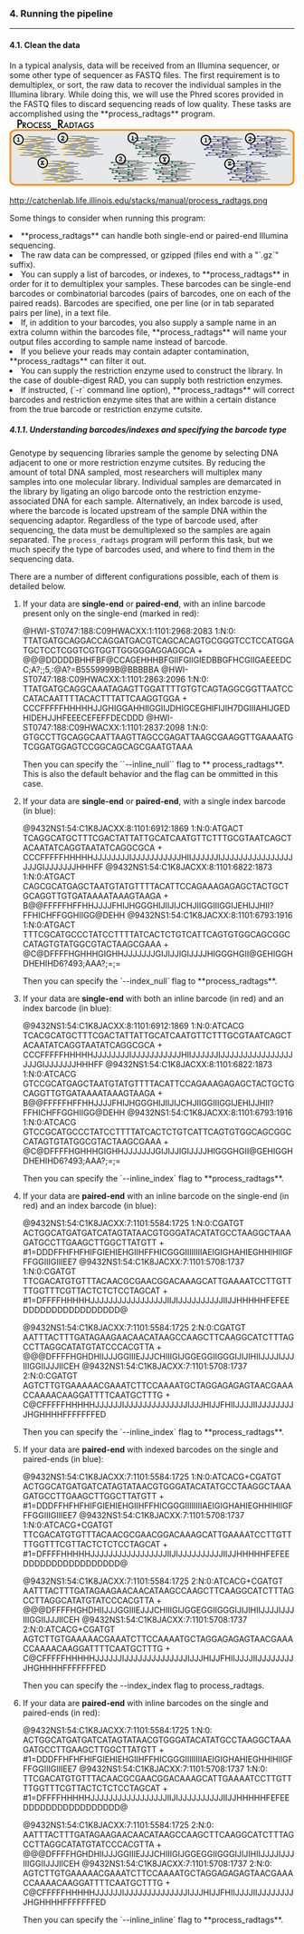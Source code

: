 <section class="manual_section">
<a name="pipe"></a>
<h3 class="sections">4. Running the pipeline <span class=></span></h3>
<hr class="manual">

<a name="clean"></a>
<h4 class="subsections">4.1. Clean the data</h4>
<p>
 In a typical analysis, data will be received from an Illumina sequencer, or some other type of sequencer as FASTQ files. The first requirement is to demultiplex, or sort, the raw data to recover the individual samples in the Illumina library. While doing this, we will use the Phred scores provided in the FASTQ files to discard sequencing reads of low quality. These tasks are accomplished using the **process_radtags** program.


<img src="process_radtags.png">

http://catchenlab.life.illinois.edu/stacks/manual/process_radtags.png



Some things to consider when running this program:

<li>**process_radtags** can handle both single-end or paired-end Illumina sequencing.
    
  <li>The raw data can be compressed, or gzipped (files end with a "`.gz`" suffix).
    <li> You can supply a list of barcodes, or indexes, to **process_radtags** in order for it to demultiplex your samples. These barcodes can be single-end barcodes or combinatorial barcodes (pairs of barcodes, one on each of the paired reads). Barcodes are specified, one per line (or in tab separated pairs per line), in a text file.
       <li> If, in addition to your barcodes, you also supply a sample name in an extra column within the barcodes file, **process_radtags** will name your output files according to sample name instead of barcode.
   <li> If you believe your reads may contain adapter contamination, **process_radtags** can filter it out.
   <li> You can supply the restriction enzyme used to construct the library. In the case of double-digest RAD, you can supply both restriction enzymes.
  <li>  If instructed, (`-r` command line option), **process_radtags** will correct barcodes and restriction enzyme sites that are within a certain distance from the true barcode or restriction enzyme cutsite.

<a name="barcode"></a>
<h5 class="subsubsections">4.1.1. Understanding barcodes/indexes and specifying the barcode type</h5>

Genotype by sequencing libraries sample the genome by selecting DNA adjacent to one or more restriction enzyme cutsites. By reducing the amount of total DNA sampled, most researchers will multiplex many samples into one molecular library. Individual samples are demarcated in the library by ligating an oligo barcode onto the restriction enzyme-associated DNA for each sample. Alternatively, an index barcode is used, where the barcode is located upstream of the sample DNA within the sequencing adaptor. Regardless of the type of barcode used, after sequencing, the data must be demultiplexed so the samples are again separated. The `process_radtags` program will perform this task, but we much specify the type of barcodes used, and where to find them in the sequencing data.

There are a number of different configurations possible, each of them is detailed below.
</p>
<ol>
    <li>
        If your data are <strong>single-end</strong> or <strong>paired-end</strong>, with an inline barcode present only on the single-end (marked in red):<br>
        <p class="code">@HWI-ST0747:188:C09HWACXX:1:1101:2968:2083 1:N:0:
<span class="inline_bc">TTATG</span>ATGCAGGACCAGGATGACGTCAGCACAGTGCGGGTCCTCCATGGATGCTCCTCGGTCGTGGTTGGGGGAGGAGGCA
+
@@@DDDDDBHHFBF@CCAGEHHHBFGIIFGIIGIEDBBGFHCGIIGAEEEDCC;A?;;5,:@A?=B5559999B@BBBBBA
@HWI-ST0747:188:C09HWACXX:1:1101:2863:2096 1:N:0:
<span class="inline_bc">TTATG</span>ATGCAGGCAAATAGAGTTGGATTTTGTGTCAGTAGGCGGTTAATCCCATACAATTTTACACTTTATTCAAGGTGGA
+
CCCFFFFFHHHHHJJGHIGGAHHIIGGIIJDHIGCEGHIFIJIH7DGIIIAHIJGEDHIDEHJJHFEEECEFEFFDECDDD
@HWI-ST0747:188:C09HWACXX:1:1101:2837:2098 1:N:0:
<span class="inline_bc">GTGCC</span>TTGCAGGCAATTAAGTTAGCCGAGATTAAGCGAAGGTTGAAAATGTCGGATGGAGTCCGGCAGCAGCGAATGTAAA
</p>
<p>
    Then you can specify the ``--inline_null`` flag to ** process_radtags**. This is also the 
    default behavior and the flag can be ommitted in this case.
    </p>
</li>

<li>
If your data are <strong>single-end</strong> or <strong>paired-end</strong>, with a single index barcode (in blue):<br>
<p class="code">@9432NS1:54:C1K8JACXX:8:1101:6912:1869 1:N:0:<span class="index_bc">ATGACT</span>
TCAGGCATGCTTTCGACTATTATTGCATCAATGTTCTTTGCGTAATCAGCTACAATATCAGGTAATATCAGGCGCA
+
CCCFFFFFHHHHHJJJJJJJJIJJJJJJJJJJJHIIJJJJJJIJJJJJJJJJJJJJJJJJJJGIJJJJJJJHHHFF
@9432NS1:54:C1K8JACXX:8:1101:6822:1873 1:N:0:<span class="index_bc">ATGACT</span>
CAGCGCATGAGCTAATGTATGTTTTACATTCCAGAAAGAGAGCTACTGCTGCAGGTTGTGATAAAATAAAGTAAGA
+
B@@FFFFFHFFHHJJJJFHIJHGGGHIJIIJIJCHJIIGGIIIGGIJEHIJJHII?FFHICHFFGGHIIGG@DEHH
@9432NS1:54:C1K8JACXX:8:1101:6793:1916 1:N:0:<span class="index_bc">ATGACT</span>
TTTCGCATGCCCTATCCTTTTATCACTCTGTCATTCAGTGTGGCAGCGGCCATAGTGTATGGCGTACTAAGCGAAA
+
@C@DFFFFHGHHHGIGHHJJJJJJJGIJIJJIGIJJJJHIGGGHGII@GEHIGGHDHEHIHD6?493;AAA?;=;=
</p>
<p>
Then you can specify the `--index_null` flag to **process_radtags**.
</p>
</li>

<li>
If your data are <strong>single-end</strong> with both an inline barcode (in red) and an index barcode (in blue):<br>
<p class="code">@9432NS1:54:C1K8JACXX:8:1101:6912:1869 1:N:0:<span class="index_bc">ATCACG</span>
<span class="inline_bc">TCACG</span>CATGCTTTCGACTATTATTGCATCAATGTTCTTTGCGTAATCAGCTACAATATCAGGTAATATCAGGCGCA
+
CCCFFFFFHHHHHJJJJJJJJIJJJJJJJJJJJHIIJJJJJJIJJJJJJJJJJJJJJJJJJJGIJJJJJJJHHHFF
@9432NS1:54:C1K8JACXX:8:1101:6822:1873 1:N:0:<span class="index_bc">ATCACG</span>
<span class="inline_bc">GTCCG</span>CATGAGCTAATGTATGTTTTACATTCCAGAAAGAGAGCTACTGCTGCAGGTTGTGATAAAATAAAGTAAGA
+
B@@FFFFFHFFHHJJJJFHIJHGGGHIJIIJIJCHJIIGGIIIGGIJEHIJJHII?FFHICHFFGGHIIGG@DEHH
@9432NS1:54:C1K8JACXX:8:1101:6793:1916 1:N:0:<span class="index_bc">ATCACG</span>
<span class="inline_bc">GTCCG</span>CATGCCCTATCCTTTTATCACTCTGTCATTCAGTGTGGCAGCGGCCATAGTGTATGGCGTACTAAGCGAAA
+
@C@DFFFFHGHHHGIGHHJJJJJJJGIJIJJIGIJJJJHIGGGHGII@GEHIGGHDHEHIHD6?493;AAA?;=;=
</p>
<p>
Then you can specify the `--inline_index` flag to **process_radtags**.
</p>
</li>
<li>
If your data are <strong>paired-end</strong> with an inline barcode on the single-end (in red) and an index barcode (in blue):<br>
<p class="code">@9432NS1:54:C1K8JACXX:7:1101:5584:1725 1:N:0:CGATGT
<span class="inline_bc">ACTGG</span>CATGATGATCATAGTATAACGTGGGATACATATGCCTAAGGCTAAAGATGCCTTGAAGCTTGGCTTATGTT
+
#1=DDDFFHFHFHIFGIEHIEHGIIHFFHICGGGIIIIIIIIAEIGIGHAHIEGHHIHIIGFFFGGIIIGIIIEE7
@9432NS1:54:C1K8JACXX:7:1101:5708:1737 1:N:0:CGATGT
<span class="inline_bc">TTCGA</span>CATGTGTTTACAACGCGAACGGACAAAGCATTGAAAATCCTTGTTTTGGTTTCGTTACTCTCTCCTAGCAT
+
#1=DFFFFHHHHHJJJJJJJJJJJJJJJJJIIJIJJJJJJJJJJIIJJHHHHHFEFEEDDDDDDDDDDDDDDDDD@
</p>
<p class="code">@9432NS1:54:C1K8JACXX:7:1101:5584:1725 2:N:0:<span class="index_bc">CGATGT</span>
AATTTACTTTGATAGAAGAACAACATAAGCCAAGCTTCAAGGCATCTTTAGCCTTAGGCATATGTATCCCACGTTA
+
@@@DFFFFHGHDHIIJJJGGIIIEJJJCHIIIGIJGGEGGIIGGGIJIJIHIIJJJJIJJJIIIGGIIJJJIICEH
@9432NS1:54:C1K8JACXX:7:1101:5708:1737 2:N:0:<span class="index_bc">CGATGT</span>
AGTCTTGTGAAAAACGAAATCTTCCAAAATGCTAGGAGAGAGTAACGAAACCAAAACAAGGATTTTCAATGCTTTG
+
C@CFFFFFHHHHHJJJJJJIJJJJJJJJJJJJJJIJJJHIJJFHIIJJJJIIJJJJJJJJJHGHHHHFFFFFFFED
</p>
<p>
Then you can specify the `--inline_index` flag to **process_radtags**.
</p>
</li>

<li>
If your data are <strong>paired-end</strong> with indexed barcodes on the single and paired-ends (in blue):<br>
<p class="code">@9432NS1:54:C1K8JACXX:7:1101:5584:1725 1:N:0:<span class="index_bc">ATCACG+CGATGT</span>
ACTGGCATGATGATCATAGTATAACGTGGGATACATATGCCTAAGGCTAAAGATGCCTTGAAGCTTGGCTTATGTT
+
#1=DDDFFHFHFHIFGIEHIEHGIIHFFHICGGGIIIIIIIIAEIGIGHAHIEGHHIHIIGFFFGGIIIGIIIEE7
@9432NS1:54:C1K8JACXX:7:1101:5708:1737 1:N:0:<span class="index_bc">ATCACG+CGATGT</span>
TTCGACATGTGTTTACAACGCGAACGGACAAAGCATTGAAAATCCTTGTTTTGGTTTCGTTACTCTCTCCTAGCAT
+
#1=DFFFFHHHHHJJJJJJJJJJJJJJJJJIIJIJJJJJJJJJJIIJJHHHHHFEFEEDDDDDDDDDDDDDDDDD@
</p>

<p class="code">@9432NS1:54:C1K8JACXX:7:1101:5584:1725 2:N:0:<span class="index_bc">ATCACG+CGATGT</span>
AATTTACTTTGATAGAAGAACAACATAAGCCAAGCTTCAAGGCATCTTTAGCCTTAGGCATATGTATCCCACGTTA
+
@@@DFFFFHGHDHIIJJJGGIIIEJJJCHIIIGIJGGEGGIIGGGIJIJIHIIJJJJIJJJIIIGGIIJJJIICEH
@9432NS1:54:C1K8JACXX:7:1101:5708:1737 2:N:0:<span class="index_bc">ATCACG+CGATGT</span>
AGTCTTGTGAAAAACGAAATCTTCCAAAATGCTAGGAGAGAGTAACGAAACCAAAACAAGGATTTTCAATGCTTTG
+
C@CFFFFFHHHHHJJJJJJIJJJJJJJJJJJJJJIJJJHIJJFHIIJJJJIIJJJJJJJJJHGHHHHFFFFFFFED
</p>
<p>
Then you can specify the <span class="code">--index_index</span> flag to <span class="prog">process_radtags</span>.
</p>
</li>

<li>
If your data are <strong>paired-end</strong> with inline barcodes on the single and paired-ends (in red):<br>
<p class="code">@9432NS1:54:C1K8JACXX:7:1101:5584:1725 1:N:0:
<span class="inline_bc">ACTGG</span>CATGATGATCATAGTATAACGTGGGATACATATGCCTAAGGCTAAAGATGCCTTGAAGCTTGGCTTATGTT
+
#1=DDDFFHFHFHIFGIEHIEHGIIHFFHICGGGIIIIIIIIAEIGIGHAHIEGHHIHIIGFFFGGIIIGIIIEE7
@9432NS1:54:C1K8JACXX:7:1101:5708:1737 1:N:0:
<span class="inline_bc">TTCGA</span>CATGTGTTTACAACGCGAACGGACAAAGCATTGAAAATCCTTGTTTTGGTTTCGTTACTCTCTCCTAGCAT
+
#1=DFFFFHHHHHJJJJJJJJJJJJJJJJJIIJIJJJJJJJJJJIIJJHHHHHFEFEEDDDDDDDDDDDDDDDDD@
</p>
<p class="code">@9432NS1:54:C1K8JACXX:7:1101:5584:1725 2:N:0:
<span class="inline_bc">AATTT</span>ACTTTGATAGAAGAACAACATAAGCCAAGCTTCAAGGCATCTTTAGCCTTAGGCATATGTATCCCACGTTA
+
@@@DFFFFHGHDHIIJJJGGIIIEJJJCHIIIGIJGGEGGIIGGGIJIJIHIIJJJJIJJJIIIGGIIJJJIICEH
@9432NS1:54:C1K8JACXX:7:1101:5708:1737 2:N:0:
<span class="inline_bc">AGTCT</span>TGTGAAAAACGAAATCTTCCAAAATGCTAGGAGAGAGTAACGAAACCAAAACAAGGATTTTCAATGCTTTG
+
C@CFFFFFHHHHHJJJJJJIJJJJJJJJJJJJJJIJJJHIJJFHIIJJJJIIJJJJJJJJJHGHHHHFFFFFFFED
</p>
<p>
Then you can specify the `--inline_inline` flag to **process_radtags**.
</p>
</li>
